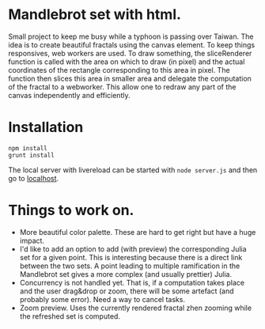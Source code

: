 # Mandlebrot set with html.
Small project to keep me busy while a typhoon is passing over Taiwan. The idea is to create beautiful fractals using the canvas element. To keep things responsives, web workers are used.
To draw something, the sliceRenderer function is called with the area on which to draw (in pixel) and the actual coordinates of the rectangle corresponding to this area in pixel. The function then slices this area in smaller area and delegate the computation of the fractal to a webworker. This allow one to redraw any part of the canvas independently and efficiently.

# Installation
```
npm install
grunt install
```
The local server with livereload can be started with `node server.js` and then go to [localhost](http://localhost:9000).

# Things to work on.
* More beautiful color palette. These are hard to get right but have a huge impact.
* I'd like to add an option to add (with preview) the corresponding Julia set for a given point. This is interesting because there is a direct link between the two sets. A point leading to multiple ramification in the Mandlebrot set gives a more complex (and usually prettier) Julia.
* Concurrency is not handled yet. That is, if a computation takes place and the user drag&drop or zoom, there will be some artefact (and probably some error). Need a way to cancel tasks.
* Zoom preview. Uses the currently rendered fractal zhen zooming while the refreshed set is computed.
